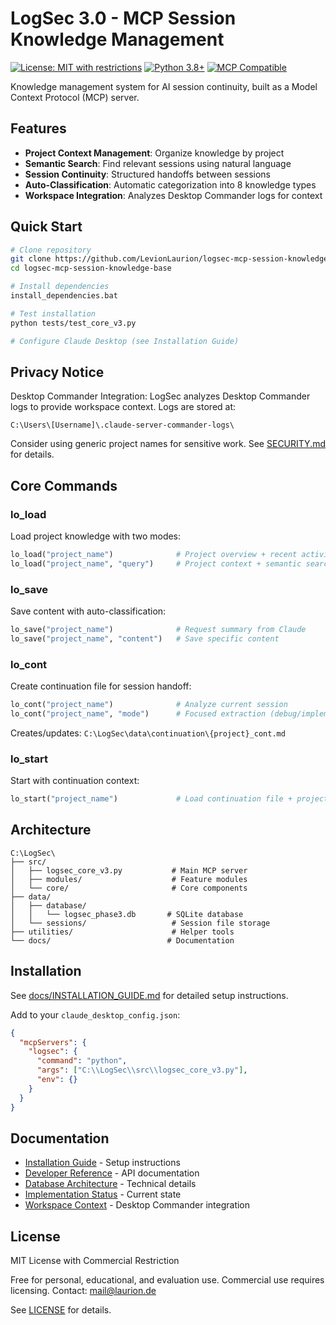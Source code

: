 # LogSec 3.0 - MCP Session Knowledge Management

[![License: MIT with restrictions](https://img.shields.io/badge/License-MIT%20with%20restrictions-yellow.svg)](LICENSE)
[![Python 3.8+](https://img.shields.io/badge/python-3.8+-blue.svg)](https://www.python.org/downloads/)
[![MCP Compatible](https://img.shields.io/badge/MCP-Compatible-green.svg)](https://modelcontextprotocol.io/)

Knowledge management system for AI session continuity, built as a Model Context Protocol (MCP) server.

## Features

- **Project Context Management**: Organize knowledge by project
- **Semantic Search**: Find relevant sessions using natural language  
- **Session Continuity**: Structured handoffs between sessions
- **Auto-Classification**: Automatic categorization into 8 knowledge types
- **Workspace Integration**: Analyzes Desktop Commander logs for context

## Quick Start

```bash
# Clone repository
git clone https://github.com/LevionLaurion/logsec-mcp-session-knowledge-base.git
cd logsec-mcp-session-knowledge-base

# Install dependencies
install_dependencies.bat

# Test installation  
python tests/test_core_v3.py

# Configure Claude Desktop (see Installation Guide)
```

## Privacy Notice

Desktop Commander Integration: LogSec analyzes Desktop Commander logs to provide workspace context. Logs are stored at:
```
C:\Users\[Username]\.claude-server-commander-logs\
```

Consider using generic project names for sensitive work. See [SECURITY.md](SECURITY.md) for details.

## Core Commands

### lo_load
Load project knowledge with two modes:
```python
lo_load("project_name")              # Project overview + recent activity
lo_load("project_name", "query")     # Project context + semantic search
```

### lo_save
Save content with auto-classification:
```python
lo_save("project_name")              # Request summary from Claude
lo_save("project_name", "content")   # Save specific content
```

### lo_cont
Create continuation file for session handoff:
```python
lo_cont("project_name")              # Analyze current session
lo_cont("project_name", "mode")      # Focused extraction (debug/implement/refactor/document)
```
Creates/updates: `C:\LogSec\data\continuation\{project}_cont.md`

### lo_start
Start with continuation context:
```python
lo_start("project_name")             # Load continuation file + project context
```

## Architecture

```
C:\LogSec\
├── src/
│   ├── logsec_core_v3.py           # Main MCP server
│   ├── modules/                    # Feature modules
│   └── core/                       # Core components
├── data/
│   ├── database/
│   │   └── logsec_phase3.db       # SQLite database
│   └── sessions/                   # Session file storage
├── utilities/                      # Helper tools
└── docs/                          # Documentation
```

## Installation

See [docs/INSTALLATION_GUIDE.md](docs/INSTALLATION_GUIDE.md) for detailed setup instructions.

Add to your `claude_desktop_config.json`:
```json
{
  "mcpServers": {
    "logsec": {
      "command": "python",
      "args": ["C:\\LogSec\\src\\logsec_core_v3.py"],
      "env": {}
    }
  }
}
```

## Documentation

- [Installation Guide](docs/INSTALLATION_GUIDE.md) - Setup instructions
- [Developer Reference](docs/DEVELOPER_REFERENCE.md) - API documentation
- [Database Architecture](docs/DATABASE_ARCHITECTURE.md) - Technical details
- [Implementation Status](docs/IMPLEMENTATION_STATUS.md) - Current state
- [Workspace Context](docs/WORKSPACE_CONTEXT.md) - Desktop Commander integration

## License

MIT License with Commercial Restriction

Free for personal, educational, and evaluation use.
Commercial use requires licensing. Contact: mail@laurion.de

See [LICENSE](LICENSE) for details.

